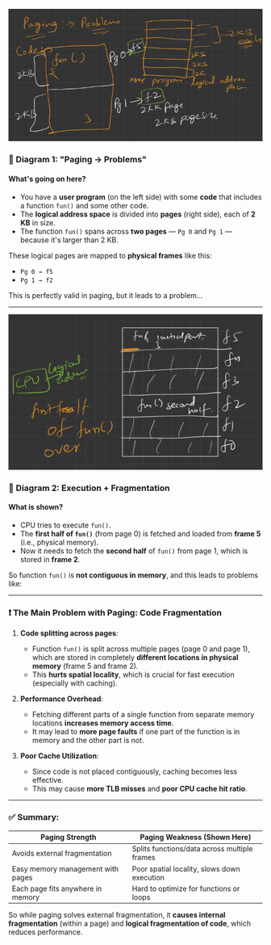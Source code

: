 ![image-1](./image-1.png)
### 🔶 Diagram 1: "Paging → Problems"

#### What's going on here?

* You have a **user program** (on the left side) with some **code** that includes a function `fun()` and some other code.
* The **logical address space** is divided into **pages** (right side), each of **2 KB** in size.
* The function `fun()` spans across **two pages** — `Pg 0` and `Pg 1` — because it's larger than 2 KB.

These logical pages are mapped to **physical frames** like this:

* `Pg 0 → f5`
* `Pg 1 → f2`

This is perfectly valid in paging, but it leads to a problem…

---

![image-2](./image-2.png)
### 🔶 Diagram 2: Execution + Fragmentation

#### What is shown?

* CPU tries to execute `fun()`.
* The **first half of `fun()`** (from page 0) is fetched and loaded from **frame 5** (i.e., physical memory).
* Now it needs to fetch the **second half** of `fun()` from page 1, which is stored in **frame 2**.

So function `fun()` is **not contiguous in memory**, and this leads to problems like:

---

### ❗ The Main Problem with Paging: **Code Fragmentation**

1. **Code splitting across pages**:

   * Function `fun()` is split across multiple pages (page 0 and page 1), which are stored in completely **different locations in physical memory** (frame 5 and frame 2).
   * This **hurts spatial locality**, which is crucial for fast execution (especially with caching).

2. **Performance Overhead**:

   * Fetching different parts of a single function from separate memory locations **increases memory access time**.
   * It may lead to **more page faults** if one part of the function is in memory and the other part is not.

3. **Poor Cache Utilization**:

   * Since code is not placed contiguously, caching becomes less effective.
   * This may cause **more TLB misses** and **poor CPU cache hit ratio**.

---

### ✅ Summary:

| Paging Strength                   | Paging Weakness (Shown Here)                 |
| --------------------------------- | -------------------------------------------- |
| Avoids external fragmentation     | Splits functions/data across multiple frames |
| Easy memory management with pages | Poor spatial locality, slows down execution  |
| Each page fits anywhere in memory | Hard to optimize for functions or loops      |

So while paging solves external fragmentation, it **causes internal fragmentation** (within a page) and **logical fragmentation of code**, which reduces performance.